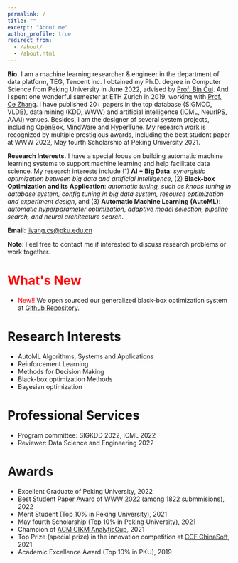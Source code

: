 ```yaml
---
permalink: /
title: ""
excerpt: "About me"
author_profile: true
redirect_from: 
  - /about/
  - /about.html
---
```


**Bio.** I am a machine learning researcher & engineer in the department of data platform, TEG, Tencent inc. 
I obtained my Ph.D. degree in Computer Science from Peking University in June 2022, advised by [Prof. Bin Cui](https://cuibinpku.github.io/). 
And I spent one wonderful semester at ETH Zurich in 2019, working with [Prof. Ce Zhang](https://ds3lab.inf.ethz.ch/members/ce-zhang.html).
I have published 20+ papers in the top database (SIGMOD, VLDB), data mining (KDD, WWW) and artificial intelligence (ICML, NeurIPS, AAAI) venues.
Besides, I am the designer of several system projects, including [OpenBox](https://github.com/PKU-DAIR/open-box), [MindWare](https://github.com/PKU-DAIR/mindware) and [HyperTune](https://github.com/PKU-DAIR/HyperTune). 
My research work is recognized by multiple prestigious awards, including the best student paper at WWW 2022, May fourth Scholarship at Peking University 2021.

**Research Interests.**
I have a special focus on building automatic machine learning systems to support machine learning and help facilitate data science.
My research interests include (1) **AI + Big Data**: *synergistic optimization between big data and artificial intelligence*,
(2) **Black-box Optimization and its Application**: *automatic tuning, such as knobs tuning in database system, config tuning in big data system, resource optimization and experiment design*, 
and (3) **Automatic Machine Learning (AutoML)**: *automatic hyperparameter optimization, adaptive model selection, pipeline search, and neural architecture search*.


**Email**: liyang.cs@pku.edu.cn

**Note**: Feel free to contact me if interested to discuss research problems or work together.

<span style="color:red">What's New</span>
======
* <span style="color:red">New!!</span> We open sourced our generalized black-box optimization system at [Github Repository](https://github.com/PKU-DAIR/open-box). 

Research Interests
======
* AutoML Algorithms, Systems and Applications
* Reinforcement Learning
* Methods for Decision Making
* Black-box optimization Methods
* Bayesian optimization

Professional Services
======
* Program committee: SIGKDD 2022, ICML 2022
* Reviewer: Data Science and Engineering 2022

Awards
======
* Excellent Graduate of Peking University, 2022
* Best Student Paper Award of WWW 2022 (among 1822 submmisions), 2022
* Merit Student (Top 10% in Peking University), 2021
* May fourth Scholarship (Top 10% in Peking University), 2021
* Champion of [ACM CIKM AnalyticCup](https://www.cikm2021.org/analyticup), 2021
* Top Prize (special prize) in the innovation competition at [CCF ChinaSoft](http://chinasoft.ccf.org.cn/introduction.html), 2021
* Academic Excellence Award (Top 10% in PKU), 2019

